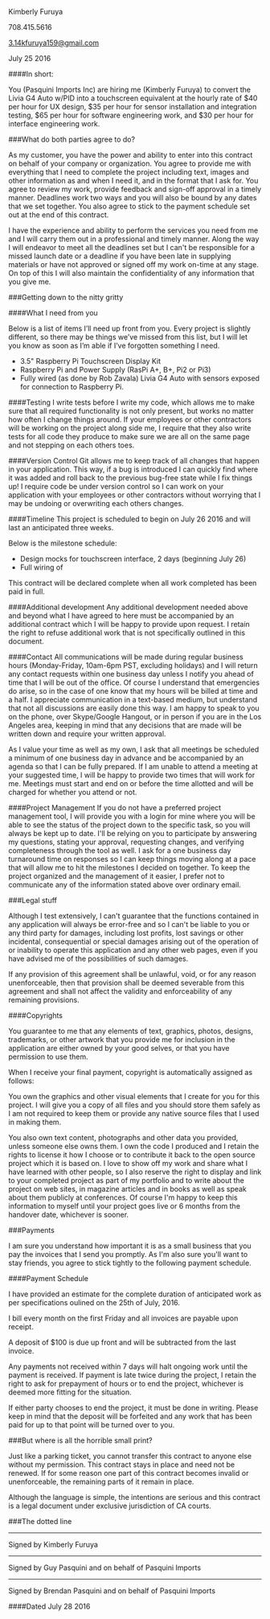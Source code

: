 Kimberly Furuya

708.415.5616

3.14kfuruya159@gmail.com

July 25 2016

####In short:

You (Pasquini Imports Inc) are hiring me (Kimberly Furuya) to convert the Livia G4 Auto w/PID into a touchscreen equivalent at the hourly rate of $40 per hour for UX design, $35 per hour for sensor installation and integration testing, $65 per hour for software engineering work, and $30 per hour for interface engineering work.

###What do both parties agree to do?

As my customer, you have the power and ability to enter into this contract on behalf of your company or organization. You agree to provide me with everything that I need to complete the project including text, images and other information as and when I need it, and in the format that I ask for. You agree to review my work, provide feedback and sign-off approval in a timely manner. Deadlines work two ways and you will also be bound by any dates that we set together. You also agree to stick to the payment schedule set out at the end of this contract.

I have the experience and ability to perform the services you need from me and I will carry them out in a professional and timely manner. Along the way I will endeavor to meet all the deadlines set but I can't be responsible for a missed launch date or a deadline if you have been late in supplying materials or have not approved or signed off my work on-time at any stage. On top of this I will also maintain the confidentiality of any information that you give me.

###Getting down to the nitty gritty

####What I need from you

Below is a list of items I’ll need up front from you. Every project is slightly different, so there may be things we’ve missed from this list, but I will let you know as soon as I’m able if I’ve forgotten something I need.

* 3.5" Raspberry Pi Touchscreen Display Kit
* Raspberry Pi and Power Supply (RasPi A+, B+, Pi2 or Pi3)
* Fully wired (as done by Rob Zavala) Livia G4 Auto with sensors exposed for connection to Raspberry Pi.

####Testing
I write tests before I write my code, which allows me to make sure that all required functionality is not only present, but works no matter how often I change things around. If your employees or other contractors will be working on the project along side me, I require that they also write tests for all code they produce to make sure we are all on the same page and not stepping on each others toes.

####Version Control
Git allows me to keep track of all changes that happen in your application. This way, if a bug is introduced I can quickly find where it was added and roll back to the previous bug-free state while I fix things up! I require code be under version control so I can work on your application with your employees or other contractors without worrying that I may be undoing or overwriting each others changes.

####Timeline
This project is scheduled to begin on July 26 2016 and will last an anticipated three weeks.

Below is the milestone schedule:

* Design mocks for touchscreen interface, 2 days (beginning July 26)
* Full wiring of 

This contract will be declared complete when all work completed has been paid in full.

####Additional development
Any additional development needed above and beyond what I have agreed to here must be accompanied by an additional contract which I will be happy to provide upon request. I retain the right to refuse additional work that is not specifically outlined in this document.

####Contact
All communications will be made during regular business hours (Monday-Friday, 10am-6pm PST, excluding holidays) and I will return any contact requests within one business day unless I notify you ahead of time that I will be out of the office. Of course I understand that emergencies do arise, so in the case of one know that my hours will be billed at time and a half. I appreciate communication in a text-based medium, but understand that not all discussions are easily done this way. I am happy to speak to you on the phone, over Skype/Google Hangout, or in person if you are in the Los Angeles area, keeping in mind that any decisions that are made will be written down and require your written approval.

As I value your time as well as my own, I ask that all meetings be scheduled a minimum of one business day in advance and be accompanied by an agenda so that I can be fully prepared. If I am unable to attend a meeting at your suggested time, I will be happy to provide two times that will work for me. Meetings must start and end on or before the time allotted and will be charged for whether you attend or not.

####Project Management
If you do not have a preferred project management tool, I will provide you with a login for mine where you will be able to see the status of the project down to the specific task, so you will always be kept up to date. I'll be relying on you to participate by answering my questions, stating your approval, requesting changes, and verifying completeness through the tool as well. I ask for a one business day turnaround time on responses so I can keep things moving along at a pace that will allow me to hit the milestones I decided on together. 
To keep the project organized and the management of it easier, I prefer not to communicate any of the information stated above over ordinary email.

###Legal stuff

Although I test extensively, I can't guarantee that the functions contained in any application will always be error-free and so I can't be liable to you or any third party for damages, including lost profits, lost savings or other incidental, consequential or special damages arising out of the operation of or inability to operate this application and any other web pages, even if you have advised me of the possibilities of such damages.

If any provision of this agreement shall be unlawful, void, or for any reason unenforceable, then that provision shall be deemed severable from this agreement and shall not affect the validity and enforceability of any remaining provisions.


####Copyrights

You guarantee to me that any elements of text, graphics, photos, designs, trademarks, or other artwork that you provide me for inclusion in the application are either owned by your good selves, or that you have permission to use them.

When I receive your final payment, copyright is automatically assigned as follows:

You own the graphics and other visual elements that I create for you for this project. I will give you a copy of all files and you should store them safely as I am not required to keep them or provide any native source files that I used in making them.

You also own text content, photographs and other data you provided, unless someone else owns them. I own the code I produced and I retain the rights to license it how I choose or to contribute it back to the open source project which it is based on.
I love to show off my work and share what I have learned with other people, so I also reserve the right to display and link to your completed project as part of my portfolio and to write about the project on web sites, in magazine articles and in books as well as speak about them publicly at conferences. Of course I'm happy to keep this information to myself until your project goes live or 6 months from the handover date, whichever is sooner.

###Payments

I am sure you understand how important it is as a small business that you pay the invoices that I send you promptly.  As I'm also sure you'll want to stay friends, you agree to stick tightly to the following payment schedule.

####Payment Schedule

I have provided an estimate for the complete duration of anticipated work as per specifications oulined on the 25th of July, 2016.

I bill every month on the first Friday and all invoices are payable upon receipt.

A deposit of $100 is due up front and will be subtracted from the last invoice.

Any payments not received within 7 days will halt ongoing work until the payment is received. If payment is late twice during the project, I retain the right to ask for prepayment of hours or to end the project, whichever is deemed more fitting for the situation.

If either party chooses to end the project, it must be done in writing. Please keep in mind that the deposit will be forfeited and any work that has been paid for up to that point will be turned over to you.

###But where is all the horrible small print?

Just like a parking ticket, you cannot transfer this contract to anyone else without my permission. This contract stays in place and need not be renewed. If for some reason one part of this contract becomes invalid or unenforceable, the remaining parts of it remain in place.

Although the language is simple, the intentions are serious and this contract is a legal document under exclusive jurisdiction of CA courts.

###The dotted line


____________________________________________________________
Signed by Kimberly Furuya


____________________________________________________________
Signed by Guy Pasquini and on behalf of Pasquini Imports


____________________________________________________________
Signed by Brendan Pasquini and on behalf of Pasquini Imports


####Dated July 28 2016


